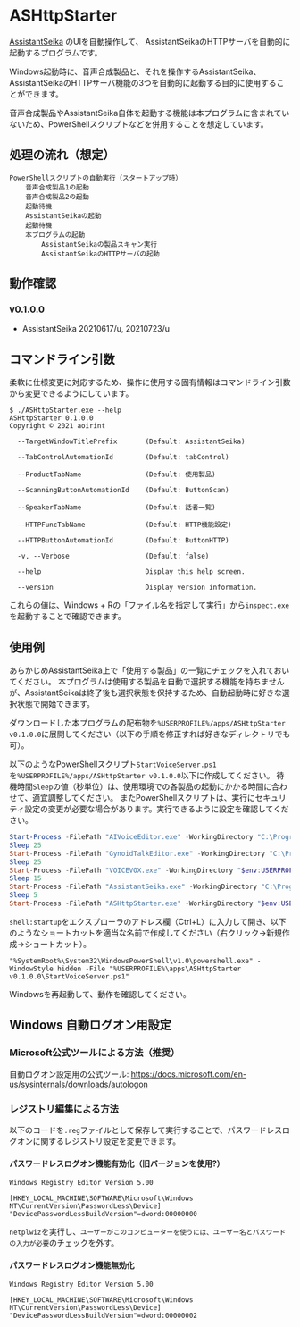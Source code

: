 # ASHttpStarter

[AssistantSeika](https://hgotoh.jp/wiki/doku.php/documents/voiceroid/assistantseika/assistantseika-001a) のUIを自動操作して、
AssistantSeikaのHTTPサーバを自動的に起動するプログラムです。

Windows起動時に、音声合成製品と、それを操作するAssistantSeika、AssistantSeikaのHTTPサーバ機能の3つを自動的に起動する目的に使用することができます。

音声合成製品やAssistantSeika自体を起動する機能は本プログラムに含まれていないため、PowerShellスクリプトなどを併用することを想定しています。


## 処理の流れ（想定）

```
PowerShellスクリプトの自動実行（スタートアップ時）
    音声合成製品1の起動
    音声合成製品2の起動
    起動待機
    AssistantSeikaの起動
    起動待機
    本プログラムの起動
        AssistantSeikaの製品スキャン実行
        AssistantSeikaのHTTPサーバの起動
```

## 動作確認
### v0.1.0.0
- AssistantSeika 20210617/u, 20210723/u

## コマンドライン引数
柔軟に仕様変更に対応するため、操作に使用する固有情報はコマンドライン引数から変更できるようにしています。

```
$ ./ASHttpStarter.exe --help
ASHttpStarter 0.1.0.0
Copyright © 2021 aoirint

  --TargetWindowTitlePrefix       (Default: AssistantSeika)

  --TabControlAutomationId        (Default: tabControl)

  --ProductTabName                (Default: 使用製品)

  --ScanningButtonAutomationId    (Default: ButtonScan)

  --SpeakerTabName                (Default: 話者一覧)

  --HTTPFuncTabName               (Default: HTTP機能設定)

  --HTTPButtonAutomationId        (Default: ButtonHTTP)

  -v, --Verbose                   (Default: false)

  --help                          Display this help screen.

  --version                       Display version information.
```

これらの値は、Windows + Rの「ファイル名を指定して実行」から`inspect.exe`を起動することで確認できます。

## 使用例
あらかじめAssistantSeika上で「使用する製品」の一覧にチェックを入れておいてください。
本プログラムは使用する製品を自動で選択する機能を持ちませんが、AssistantSeikaは終了後も選択状態を保持するため、自動起動時に好きな選択状態で開始できます。

ダウンロードした本プログラムの配布物を`%USERPROFILE%/apps/ASHttpStarter v0.1.0.0`に展開してください（以下の手順を修正すれば好きなディレクトリでも可）。

以下のようなPowerShellスクリプト`StartVoiceServer.ps1`を`%USERPROFILE%/apps/ASHttpStarter v0.1.0.0`以下に作成してください。
待機時間`Sleep`の値（秒単位）は、使用環境での各製品の起動にかかる時間に合わせて、適宜調整してください。
またPowerShellスクリプトは、実行にセキュリティ設定の変更が必要な場合があります。実行できるように設定を確認してください。

```ps1
Start-Process -FilePath "AIVoiceEditor.exe" -WorkingDirectory "C:\Program Files\AI\AIVoice\AIVoiceEditor"
Sleep 25
Start-Process -FilePath "GynoidTalkEditor.exe" -WorkingDirectory "C:\Program Files (x86)\Gynoid\GynoidTalk"
Sleep 25
Start-Process -FilePath "VOICEVOX.exe" -WorkingDirectory "$env:USERPROFILE\AppData\Local\Programs\VOICEVOX"
Sleep 15
Start-Process -FilePath "AssistantSeika.exe" -WorkingDirectory "C:\Program Files\510product\AssistantSeika"
Sleep 5
Start-Process -FilePath "ASHttpStarter.exe" -WorkingDirectory "$env:USERPROFILE\apps\ASHttpStarter v0.1.0.0"
```

`shell:startup`をエクスプローラのアドレス欄（Ctrl+L）に入力して開き、以下のようなショートカットを適当な名前で作成してください（右クリック→新規作成→ショートカット）。

```
"%SystemRoot%\System32\WindowsPowerShell\v1.0\powershell.exe" -WindowStyle hidden -File "%USERPROFILE%\apps\ASHttpStarter v0.1.0.0\StartVoiceServer.ps1"
```

Windowsを再起動して、動作を確認してください。


## Windows 自動ログオン用設定
### Microsoft公式ツールによる方法（推奨）
自動ログオン設定用の公式ツール: https://docs.microsoft.com/en-us/sysinternals/downloads/autologon

### レジストリ編集による方法
以下のコードを`.reg`ファイルとして保存して実行することで、パスワードレスログオンに関するレジストリ設定を変更できます。

#### パスワードレスログオン機能有効化（旧バージョンを使用?）
```reg
Windows Registry Editor Version 5.00

[HKEY_LOCAL_MACHINE\SOFTWARE\Microsoft\Windows NT\CurrentVersion\PasswordLess\Device]
"DevicePasswordLessBuildVersion"=dword:00000000
```

`netplwiz`を実行し、`ユーザーがこのコンピューターを使うには、ユーザー名とパスワードの入力が必要`のチェックを外す。

#### パスワードレスログオン機能無効化
```reg
Windows Registry Editor Version 5.00

[HKEY_LOCAL_MACHINE\SOFTWARE\Microsoft\Windows NT\CurrentVersion\PasswordLess\Device]
"DevicePasswordLessBuildVersion"=dword:00000002
```
